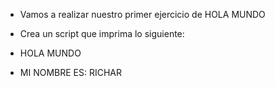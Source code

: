 - Vamos a realizar nuestro primer ejercicio de HOLA MUNDO
* Crea un script que imprima lo siguiente:


* HOLA MUNDO
* MI NOMBRE ES: RICHAR 

